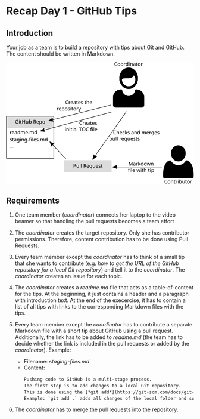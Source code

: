 # Recap Day 1 - GitHub Tips

## Introduction

Your job as a team is to build a repository with tips about Git and GitHub. The content should be written in Markdown.

![Process Overview](process-overview.svg)

## Requirements

1. One team member (*coordinator*) connects her laptop to the video beamer so that handling the pull requests becomes a team effort

1. The *coordinator* creates the target repository. Only she has contributor permissions. Therefore, content contribution has to be done using Pull Requests.

1. Every team member except the *coordinator* has to think of a small tip that she wants to contribute (e.g. *how to get the URL of the GitHub repository for a local Git repository*) and tell it to the *coordinator*. The *coordinator* creates an issue for each topic.

1. The *coordinator* creates a *readme.md* file that acts as a table-of-content for the tips. At the beginning, it just contains a header and a paragraph with introduction text. At the end of the execercise, it has to contain a list of all tips with links to the corresponding Markdown files with the tips.

1. Every team member except the *coordinator* has to contribute a separate Markdown file with a short tip about GitHub using a pull request. Additionally, the link has to be added to *readme.md* (the team has to decide whether the link is included in the pull requests or added by the *coordinator*). Example:
    * Filename: *staging-files.md*
    * Content:
      ```txt
      Pushing code to GitHub is a multi-stage process.
      The first step is to add changes to a local Git repository.
      This is done using the [*git add*](https://git-scm.com/docs/git-add) command.
      Example: `git add .` adds all changes of the local folder and subfolders.
      ```

1. The *coordinator* has to merge the pull requests into the repository.
